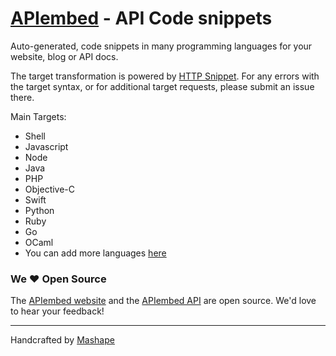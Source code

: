 # [APIembed](https://apiembed.com/) - API Code snippets

Auto-generated, code snippets in many programming languages for your website, blog or API docs.

The target transformation is powered by [HTTP Snippet](https://github.com/Mashape/httpsnippet).  For any errors with the target syntax, or for additional target requests, please submit an issue there.

Main Targets:

- Shell
- Javascript
- Node
- Java
- PHP
- Objective-C
- Swift
- Python
- Ruby
- Go
- OCaml
- You can add more languages [here](https://github.com/Mashape/httpsnippet/blob/master/CONTRIBUTING.md)

### We &hearts; Open Source

The [APIembed website](https://github.com/Mashape/apiembed/tree/gh-pages) and the [APIembed API](https://github.com/Mashape/apiembed/tree/master) are open source.  We'd love to hear your feedback!

---

Handcrafted by [Mashape](https://www.mashape.com/)
